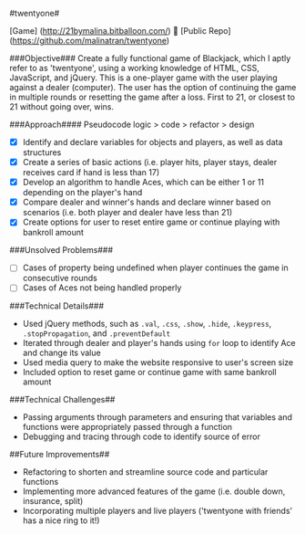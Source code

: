 #twentyone#

[Game] (http://21bymalina.bitballoon.com/)  :rocket:  [Public Repo] (https://github.com/malinatran/twentyone)

###Objective###
Create a fully functional game of Blackjack, which I aptly refer to as 'twentyone', using a working knowledge of HTML, CSS, JavaScript, and jQuery. This is a one-player game with the user playing against a dealer (computer). The user has the option of continuing the game in multiple rounds or resetting the game after a loss. First to 21, or closest to 21 without going over, wins.

###Approach####
Pseudocode logic > code > refactor > design
- [x] Identify and declare variables for objects and players, as well as data structures 
- [x] Create a series of basic actions (i.e. player hits, player stays, dealer receives card if hand is less than 17)
- [x] Develop an algorithm to handle Aces, which can be either 1 or 11 depending on the player's hand
- [x] Compare dealer and winner's hands and declare winner based on scenarios (i.e. both player and dealer have less than 21)
- [x] Create options for user to reset entire game or continue playing with bankroll amount

###Unsolved Problems###
- [ ] Cases of property being undefined when player continues the game in consecutive rounds
- [ ] Cases of Aces not being handled properly

###Technical Details###
* Used jQuery methods, such as `.val`, `.css`, `.show`, `.hide`, `.keypress`, `.stopPropagation`, and `.preventDefault`
* Iterated through dealer and player's hands using `for` loop to identify Ace and change its value 
* Used media query to make the website responsive to user's screen size
* Included option to reset game or continue game with same bankroll amount

###Technical Challenges##
* Passing arguments through parameters and ensuring that variables and functions were appropriately passed through a function
* Debugging and tracing through code to identify source of error

##Future Improvements##
* Refactoring to shorten and streamline source code and particular functions
* Implementing more advanced features of the game (i.e. double down, insurance, split)
* Incorporating multiple players and live players ('twentyone with friends' has a nice ring to it!)
